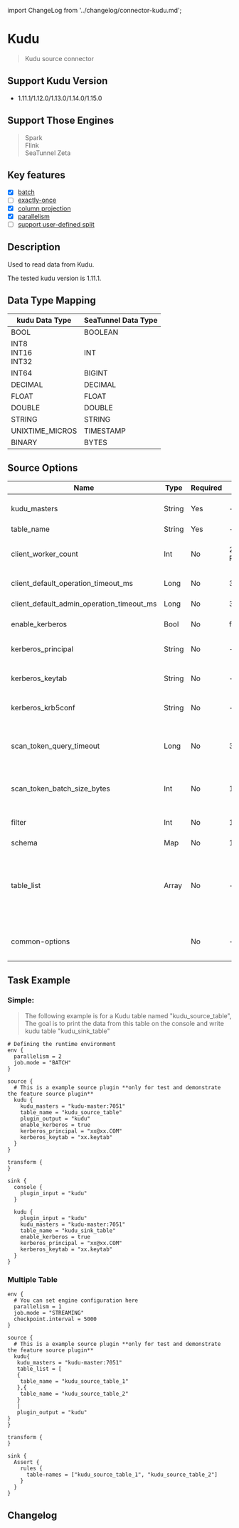 import ChangeLog from '../changelog/connector-kudu.md';

# Kudu

> Kudu source connector

## Support Kudu Version

- 1.11.1/1.12.0/1.13.0/1.14.0/1.15.0

## Support Those Engines

> Spark<br/>
> Flink<br/>
> SeaTunnel Zeta<br/>

## Key features

- [x] [batch](../../concept/connector-v2-features.md)
- [ ] [exactly-once](../../concept/connector-v2-features.md)
- [x] [column projection](../../concept/connector-v2-features.md)
- [x] [parallelism](../../concept/connector-v2-features.md)
- [ ] [support user-defined split](../../concept/connector-v2-features.md)

## Description

Used to read data from Kudu.

The tested kudu version is 1.11.1.

## Data Type Mapping

|      kudu Data Type      | SeaTunnel Data Type |
|--------------------------|---------------------|
| BOOL                     | BOOLEAN             |
| INT8<br/>INT16<br/>INT32 | INT                 |
| INT64                    | BIGINT              |
| DECIMAL                  | DECIMAL             |
| FLOAT                    | FLOAT               |
| DOUBLE                   | DOUBLE              |
| STRING                   | STRING              |
| UNIXTIME_MICROS          | TIMESTAMP           |
| BINARY                   | BYTES               |

## Source Options

|                   Name                    |  Type  | Required |                    Default                     |                                                                                           Description                                                                                            |
|-------------------------------------------|--------|----------|------------------------------------------------|--------------------------------------------------------------------------------------------------------------------------------------------------------------------------------------------------|
| kudu_masters                              | String | Yes      | -                                              | Kudu master address. Separated by ',',such as '192.168.88.110:7051'.                                                                                                                             |
| table_name                                | String | Yes      | -                                              | The name of kudu table.                                                                                                                                                                          |
| client_worker_count                       | Int    | No       | 2 * Runtime.getRuntime().availableProcessors() | Kudu worker count. Default value is twice the current number of cpu cores.                                                                                                                       |
| client_default_operation_timeout_ms       | Long   | No       | 30000                                          | Kudu normal operation time out.                                                                                                                                                                  |
| client_default_admin_operation_timeout_ms | Long   | No       | 30000                                          | Kudu admin operation time out.                                                                                                                                                                   |
| enable_kerberos                           | Bool   | No       | false                                          | Kerberos principal enable.                                                                                                                                                                       |
| kerberos_principal                        | String | No       | -                                              | Kerberos principal. Note that all zeta nodes require have this file.                                                                                                                             |
| kerberos_keytab                           | String | No       | -                                              | Kerberos keytab. Note that all zeta nodes require have this file.                                                                                                                                |
| kerberos_krb5conf                         | String | No       | -                                              | Kerberos krb5 conf. Note that all zeta nodes require have this file.                                                                                                                             |
| scan_token_query_timeout                  | Long   | No       | 30000                                          | The timeout for connecting scan token. If not set, it will be the same as operationTimeout.                                                                                                      |
| scan_token_batch_size_bytes               | Int    | No       | 1024 * 1024                                    | Kudu scan bytes. The maximum number of bytes read at a time, the default is 1MB.                                                                                                                 |
| filter                                    | Int    | No       | 1024 * 1024                                    | Kudu scan filter expressions,Not supported yet.                                                                                                                                                  |
| schema                                    | Map    | No       | 1024 * 1024                                    | SeaTunnel Schema.                                                                                                                                                                                |
| table_list                                | Array  | No       | -                                              | The list of tables to be read. you can use this configuration instead of `table_path` example: ```table_list = [{ table_name = "kudu_source_table_1"},{ table_name = "kudu_source_table_2"}] ``` |
| common-options                            |        | No       | -                                              | Source plugin common parameters, please refer to [Source Common Options](../source-common-options.md) for details.                                                                               |

## Task Example

### Simple:

> The following example is for a Kudu table named "kudu_source_table", The goal is to print the data from this table on the console and write kudu table "kudu_sink_table"

```hocon
# Defining the runtime environment
env {
  parallelism = 2
  job.mode = "BATCH"
}

source {
  # This is a example source plugin **only for test and demonstrate the feature source plugin**
  kudu {
    kudu_masters = "kudu-master:7051"
    table_name = "kudu_source_table"
    plugin_output = "kudu"
    enable_kerberos = true
    kerberos_principal = "xx@xx.COM"
    kerberos_keytab = "xx.keytab"
  }
}

transform {
}

sink {
  console {
    plugin_input = "kudu"
  }

  kudu {
    plugin_input = "kudu"
    kudu_masters = "kudu-master:7051"
    table_name = "kudu_sink_table"
    enable_kerberos = true
    kerberos_principal = "xx@xx.COM"
    kerberos_keytab = "xx.keytab"
  }
}
```

### Multiple Table

```hocon
env {
  # You can set engine configuration here
  parallelism = 1
  job.mode = "STREAMING"
  checkpoint.interval = 5000
}

source {
  # This is a example source plugin **only for test and demonstrate the feature source plugin**
  kudu{
   kudu_masters = "kudu-master:7051"
   table_list = [
   {
    table_name = "kudu_source_table_1"
   },{
    table_name = "kudu_source_table_2"
   }
   ]
   plugin_output = "kudu"
}
}

transform {
}

sink {
  Assert {
    rules {
      table-names = ["kudu_source_table_1", "kudu_source_table_2"]
    }
  }
}
```

## Changelog

<ChangeLog />

